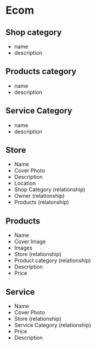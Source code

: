 # Ecom

## Shop category

- name
- description

## Products category

- name
- description

## Service Category

- name
- description


## Store

- Name
- Cover Photo
- Description
- Location
- Shop Category (relationship)
- Owner (relationship)
- Products (relatonship)

## Products

- Name
- Cover Image
- Images
- Store (relationship)
- Product category (relationship)
- Description
- Price

## Service

- Name
- Cover Photo
- Store (relationship)
- Service Category  (relationship)
- Price
- Description